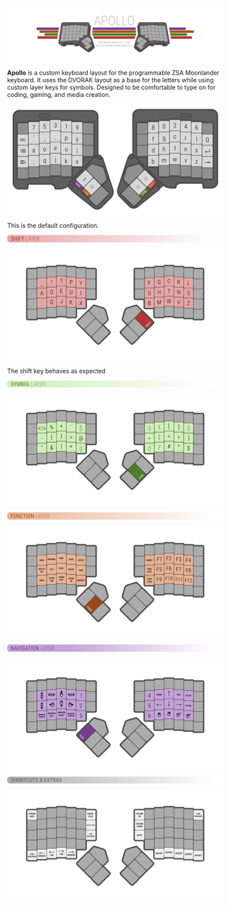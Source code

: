 ![logo](Assets/logo.png)

**Apollo** is a custom keyboard layout for the programmable ZSA Moonlander keyboard. It uses the DVORAK layout as a base for the letters while using custom layer keys for symbols. Designed to be comfortable to type on for coding, gaming, and media creation.

![logo](Assets/1.png)

This is the default configuration.

![logo](Assets/h2.png)

![logo](Assets/2.png)

The shift key behaves as expected

![logo](Assets/h3.png)

![logo](Assets/3.png)

![logo](Assets/h4.png)

![logo](Assets/4.png)

![logo](Assets/h5.png)

![logo](Assets/5.png)

![logo](Assets/h6.png)

![logo](Assets/6.png)
